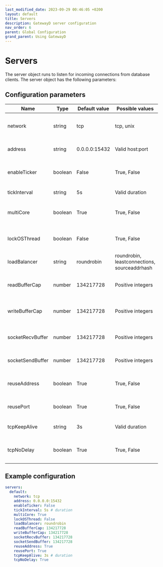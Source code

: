 ```yaml
---
last_modified_date: 2023-09-29 00:46:05 +0200
layout: default
title: Servers
description: GatewayD server configuration
nav_order: 6
parent: Global Configuration
grand_parent: Using GatewayD
---
```


# Servers

The server object runs to listen for incoming connections from database clients. The server object has the following parameters:

## Configuration parameters

| Name             | Type    | Default value | Possible values                              | Description                            |
| ---------------- | ------- | ------------- | -------------------------------------------- | -------------------------------------- |
| network          | string  | tcp           | tcp, unix                                    | The network protocol to use            |
| address          | string  | 0.0.0.0:15432 | Valid host:port                              | The address to listen on               |
| enableTicker     | boolean | False         | True, False                                  | Whether to enable the ticker or not    |
| tickInterval     | string  | 5s            | Valid duration                               | The interval of the ticker             |
| multiCore        | boolean | True          | True, False                                  | Whether to enable multi-core or not    |
| lockOSThread     | boolean | False         | True, False                                  | Whether to lock the OS thread or not   |
| loadBalancer     | string  | roundrobin    | roundrobin, leastconnections, sourceaddrhash | The load balancer to use               |
| readBufferCap    | number  | 134217728     | Positive integers                            | The read buffer capacity (bytes)       |
| writeBufferCap   | number  | 134217728     | Positive integers                            | The write buffer capacity (bytes)      |
| socketRecvBuffer | number  | 134217728     | Positive integers                            | The socket receive buffer size (bytes) |
| socketSendBuffer | number  | 134217728     | Positive integers                            | The socket send buffer size (bytes)    |
| reuseAddress     | boolean | True          | True, False                                  | Whether to reuse the address or not    |
| reusePort        | boolean | True          | True, False                                  | Whether to reuse the port or not       |
| tcpKeepAlive     | string  | 3s            | Valid duration                               | The TCP keep alive duration            |
| tcpNoDelay       | boolean | True          | True, False                                  | Whether to enable TCP no delay or not  |

## Example configuration

```yaml
servers:
  default:
    network: tcp
    address: 0.0.0.0:15432
    enableTicker: False
    tickInterval: 5s # duration
    multiCore: True
    lockOSThread: False
    loadBalancer: roundrobin
    readBufferCap: 134217728
    writeBufferCap: 134217728
    socketRecvBuffer: 134217728
    socketSendBuffer: 134217728
    reuseAddress: True
    reusePort: True
    tcpKeepAlive: 3s # duration
    tcpNoDelay: True
```
